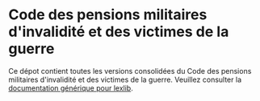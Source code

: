 # Code des pensions militaires d'invalidité et des victimes de la guerre

Ce dépot contient toutes les versions consolidées du Code des pensions militaires d'invalidité et des victimes de la guerre. Veuillez consulter la [documentation générique pour lexlib](https://github.com/lexlib/documentation/wiki).
